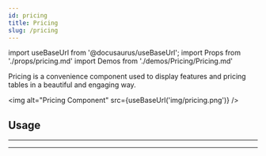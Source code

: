 ```yaml
---
id: pricing
title: Pricing
slug: /pricing
---
```


import useBaseUrl from '@docusaurus/useBaseUrl';
import Props from './props/pricing.md'
import Demos from './demos/Pricing/Pricing.md'

Pricing is a convenience component used to display features and pricing tables
in a beautiful and engaging way.

<img alt="Pricing Component" src={useBaseUrl('img/pricing.png')} />

## Usage

<Demos />

---

<Props />

---
